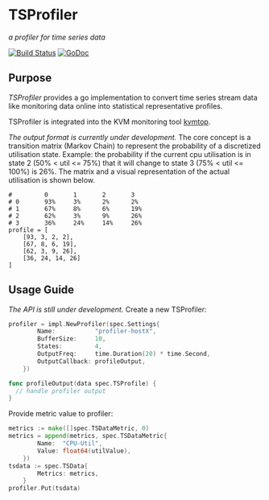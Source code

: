 # TSProfiler

*a profiler for time series data*

[![Build Status](https://travis-ci.org/cha87de/tsprofiler.svg?branch=master)](https://travis-ci.org/cha87de/tsprofiler)
[![GoDoc](https://godoc.org/github.com/cha87de/tsprofiler/impl?status.svg)](https://godoc.org/github.com/cha87de/tsprofiler/impl)


## Purpose

*TSProfiler* provides a go implementation to convert time series stream data like monitoring data online into statistical representative profiles.

TSProfiler is integrated into the KVM monitoring tool [kvmtop](https://github.com/cha87de/kvmtop/tree/profiler).

*The output format is currently under development.* The core concept is a
transition matrix (Markov Chain) to represent the probability of a discretized
utilisation state. Example: the probability if the current cpu utilisation is in
state 2 (50% < util <= 75%) that it will change to state 3 (75% < util <= 100%)
is 26%. The matrix and a visual representation of the actual utilisation is shown below.

```
#         0       1       2       3
# 0       93%     3%      2%      2%
# 1       67%     8%      6%      19%
# 2       62%     3%      9%      26%
# 3       36%     24%     14%     26%
profile = [
    [93, 3, 2, 2],
    [67, 8, 6, 19],
    [62, 3, 9, 26],
    [36, 24, 14, 26]
]
```

## Usage Guide

*The API is still under development.* Create a new TSProfiler:

```go
profiler = impl.NewProfiler(spec.Settings{
		Name:           "profiler-hostX",
		BufferSize:     10,
		States:         4,
		OutputFreq:     time.Duration(20) * time.Second,
		OutputCallback: profileOutput,
	})

func profileOutput(data spec.TSProfile) {
  // handle profiler output
}
```

Provide metric value to profiler:

```go
metrics := make([]spec.TSDataMetric, 0)
metrics = append(metrics, spec.TSDataMetric{
		Name:  "CPU-Util",
		Value: float64(utilValue),
	})
tsdata := spec.TSData{
		Metrics: metrics,
	}
profiler.Put(tsdata)
```
